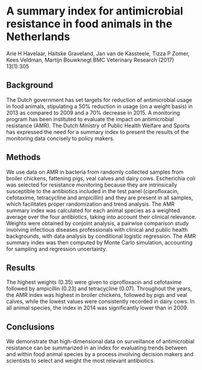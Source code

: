 # A summary index for antimicrobial resistance in food animals in the Netherlands

Arie H Havelaar, Haitske Graveland, Jan van de Kassteele, Tizza P Zomer, Kees Veldman, Martijn Bouwknegt
BMC Veterinary Research (2017) 13(1):305


## Background

The Dutch government has set targets for reduction of antimicrobial usage in food animals, stipulating a 50% reduction in usage (on a weight basis) in 2013 as compared to 2009 and a 70% decrease in 2015. A monitoring program has been instituted to evaluate the impact on antimicrobial resistance (AMR). The Dutch Ministry of Public Health Welfare and Sports has expressed the need for a summary index to present the results of the monitoring data concisely to policy makers.

## Methods

We use data on AMR in bacteria from randomly collected samples from broiler chickens, fattening pigs, veal calves and dairy cows. Escherichia coli was selected for resistance monitoring because they are intrinsically susceptible to the antibiotics included in the test panel (ciprofloxacin, cefotaxime, tetracycline and ampicillin) and they are present in all samples, which facilitates proper randomization and trend analysis. The AMR summary index was calculated for each animal species as a weighted average over the four antibiotics, taking into account their clinical relevance. Weights were obtained by conjoint analysis, a pairwise comparison study involving infectious diseases professionals with clinical and public health backgrounds, with data analysis by conditional logistic regression. The AMR summary index was then computed by Monte Carlo simulation, accounting for sampling and regression uncertainty.

## Results

The highest weights (0.35) were given to ciprofloxacin and cefotaxime followed by ampicillin (0.23) and tetracycline (0.07). Throughout the years, the AMR index was highest in broiler chickens, followed by pigs and veal calves, while the lowest values were consistently recorded in dairy cows. In all animal species, the index in 2014 was significantly lower than in 2009.

## Conclusions

We demonstrate that high-dimensional data on surveillance of antimicrobial resistance can be summarized in an index for evaluating trends between and within food animal species by a process involving decision makers and scientists to select and weight the most relevant antibiotics.

